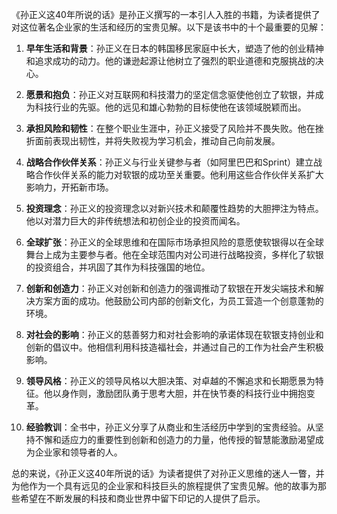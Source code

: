 《孙正义这40年所说的话》是孙正义撰写的一本引人入胜的书籍，为读者提供了对这位著名企业家的生活和经历的宝贵见解。以下是该书中的十个最重要的见解：

1. **早年生活和背景**：孙正义在日本的韩国移民家庭中长大，塑造了他的创业精神和追求成功的动力。他的谦逊起源让他树立了强烈的职业道德和克服挑战的决心。

2. **愿景和抱负**：孙正义对互联网和科技潜力的坚定信念驱使他创立了软银，并成为科技行业的先驱。他的远见和雄心勃勃的目标使他在该领域脱颖而出。

3. **承担风险和韧性**：在整个职业生涯中，孙正义接受了风险并不畏失败。他在挫折面前表现出韧性，并将失败视为学习机会，推动自己向前发展。

4. **战略合作伙伴关系**：孙正义与行业关键参与者（如阿里巴巴和Sprint）建立战略合作伙伴关系的能力对软银的成功至关重要。他利用这些合作伙伴关系扩大影响力，开拓新市场。

5. **投资理念**：孙正义的投资理念以对新兴技术和颠覆性趋势的大胆押注为特点。他以对潜力巨大的非传统想法和初创企业的投资而闻名。

6. **全球扩张**：孙正义的全球思维和在国际市场承担风险的意愿使软银得以在全球舞台上成为主要参与者。他在全球范围内对公司进行战略投资，多样化了软银的投资组合，并巩固了其作为科技强国的地位。

7. **创新和创造力**：孙正义对创新和创造力的强调推动了软银在开发尖端技术和解决方案方面的成功。他鼓励公司内部的创新文化，为员工营造一个创意蓬勃的环境。

8. **对社会的影响**：孙正义的慈善努力和对社会影响的承诺体现在软银支持创业和创新的倡议中。他相信利用科技造福社会，并通过自己的工作为社会产生积极影响。

9. **领导风格**：孙正义的领导风格以大胆决策、对卓越的不懈追求和长期愿景为特征。他以身作则，激励团队勇于思考大胆，并在快节奏的科技行业中拥抱变革。

10. **经验教训**：全书中，孙正义分享了从商业和生活经历中学到的宝贵经验。从坚持不懈和适应力的重要性到创新和创造力的力量，他传授的智慧能激励渴望成为企业家和领导者的人。

总的来说，《孙正义这40年所说的话》为读者提供了对孙正义思维的迷人一瞥，并为他作为一个具有远见的企业家和科技巨头的旅程提供了宝贵见解。他的故事为那些希望在不断发展的科技和商业世界中留下印记的人提供了启示。